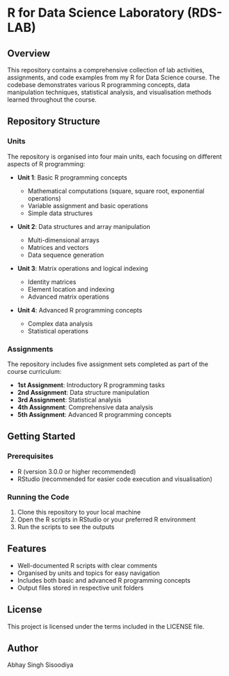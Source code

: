 # R for Data Science Laboratory (RDS-LAB)

## Overview
This repository contains a comprehensive collection of lab activities, assignments, and code examples from my R for Data Science course. The codebase demonstrates various R programming concepts, data manipulation techniques, statistical analysis, and visualisation methods learned throughout the course.

## Repository Structure

### Units
The repository is organised into four main units, each focusing on different aspects of R programming:

- **Unit 1**: Basic R programming concepts
  - Mathematical computations (square, square root, exponential operations)
  - Variable assignment and basic operations
  - Simple data structures

- **Unit 2**: Data structures and array manipulation
  - Multi-dimensional arrays
  - Matrices and vectors
  - Data sequence generation

- **Unit 3**: Matrix operations and logical indexing
  - Identity matrices
  - Element location and indexing
  - Advanced matrix operations

- **Unit 4**: Advanced R programming concepts
  - Complex data analysis
  - Statistical operations

### Assignments
The repository includes five assignment sets completed as part of the course curriculum:

- **1st Assignment**: Introductory R programming tasks
- **2nd Assignment**: Data structure manipulation
- **3rd Assignment**: Statistical analysis
- **4th Assignment**: Comprehensive data analysis
- **5th Assignment**: Advanced R programming concepts

## Getting Started

### Prerequisites
- R (version 3.0.0 or higher recommended)
- RStudio (recommended for easier code execution and visualisation)

### Running the Code
1. Clone this repository to your local machine
2. Open the R scripts in RStudio or your preferred R environment
3. Run the scripts to see the outputs

## Features
- Well-documented R scripts with clear comments
- Organised by units and topics for easy navigation
- Includes both basic and advanced R programming concepts
- Output files stored in respective unit folders

## License
This project is licensed under the terms included in the LICENSE file.

## Author
Abhay Singh Sisoodiya
